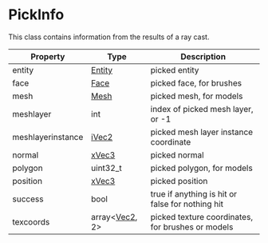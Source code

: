# PickInfo

This class contains information from the results of a ray cast.

| Property | Type | Description |
| ----- | ----- | ----- |
| entity | [Entity](Entity.md) | picked entity |
| face | [Face](Face.md) | picked face, for brushes |
| mesh | [Mesh](Mesh.md) | picked mesh, for models |
| meshlayer | int | index of picked mesh layer, or -1 |
| meshlayerinstance | [iVec2](iVec2.md) | picked mesh layer instance coordinate |
| normal | [xVec3](xVec3.md) | picked normal |
| polygon | uint32_t | picked polygon, for models |
| position | [xVec3](xVec3.md) | picked position |
| success | bool | true if anything is hit or false for nothing hit |
| texcoords | array<[Vec2](Vec2.md), 2> | picked texture coordinates, for brushes or models |
